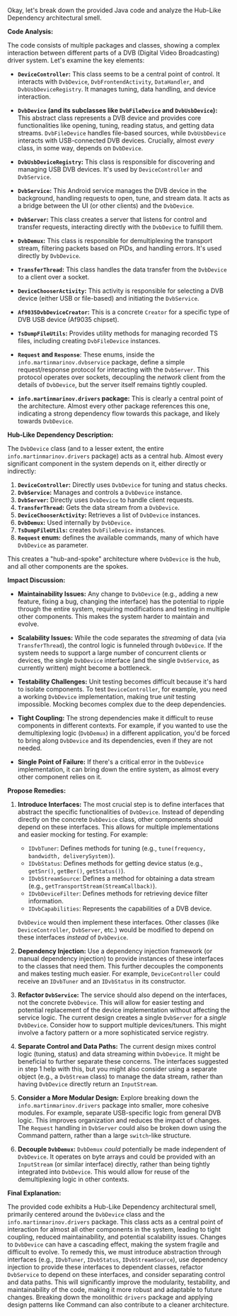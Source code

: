 Okay, let's break down the provided Java code and analyze the Hub-Like Dependency architectural smell.

**Code Analysis:**

The code consists of multiple packages and classes, showing a complex interaction between different parts of a DVB (Digital Video Broadcasting) driver system. Let's examine the key elements:

-   **`DeviceController`:** This class seems to be a central point of control. It interacts with `DvbDevice`, `DvbFrontendActivity`, `DataHandler`, and `DvbUsbDeviceRegistry`. It manages tuning, data handling, and device interaction.

-   **`DvbDevice` (and its subclasses like `DvbFileDevice` and `DvbUsbDevice`):** This abstract class represents a DVB device and provides core functionalities like opening, tuning, reading status, and getting data streams. `DvbFileDevice` handles file-based sources, while `DvbUsbDevice` interacts with USB-connected DVB devices. Crucially, almost _every_ class, in some way, depends on `DvbDevice`.

-   **`DvbUsbDeviceRegistry`:** This class is responsible for discovering and managing USB DVB devices. It's used by `DeviceController` and `DvbService`.

-   **`DvbService`:** This Android service manages the DVB device in the background, handling requests to open, tune, and stream data. It acts as a bridge between the UI (or other clients) and the `DvbDevice`.

-   **`DvbServer`:** This class creates a server that listens for control and transfer requests, interacting directly with the `DvbDevice` to fulfill them.

-   **`DvbDemux`:** This class is responsible for demultiplexing the transport stream, filtering packets based on PIDs, and handling errors. It's used directly by `DvbDevice`.

-   **`TransferThread`:** This class handles the data transfer from the `DvbDevice` to a client over a socket.

-   **`DeviceChooserActivity`:** This activity is responsible for selecting a DVB device (either USB or file-based) and initiating the `DvbService`.

-   **`Af9035DvbDeviceCreator`:** This is a concrete `Creator` for a specific type of DVB USB device (Af9035 chipset).

-   **`TsDumpFileUtils`:** Provides utility methods for managing recorded TS files, including creating `DvbFileDevice` instances.

-   **`Request` and `Response`**: These enums, inside the `info.martinmarinov.dvbservice` package, define a simple request/response protocol for interacting with the `DvbServer`. This protocol operates over sockets, decoupling the _network_ client from the details of `DvbDevice`, but the server itself remains tightly coupled.

-   **`info.martinmarinov.drivers` package:** This is clearly a central point of the architecture. Almost every other package references this one, indicating a strong dependency flow towards this package, and likely towards `DvbDevice`.

**Hub-Like Dependency Description:**

The `DvbDevice` class (and to a lesser extent, the entire `info.martinmarinov.drivers` package) acts as a central hub. Almost every significant component in the system depends on it, either directly or indirectly:

1.  **`DeviceController`:** Directly uses `DvbDevice` for tuning and status checks.
2.  **`DvbService`:** Manages and controls a `DvbDevice` instance.
3.  **`DvbServer`:** Directly uses `DvbDevice` to handle client requests.
4.  **`TransferThread`:** Gets the data stream from a `DvbDevice`.
5.  **`DeviceChooserActivity`:** Retrieves a list of `DvbDevice` instances.
6.  **`DvbDemux`:** Used internally by `DvbDevice`.
7.  **`TsDumpFileUtils`:** creates `DvbFileDevice` instances.
8.  **`Request` enum:** defines the available commands, many of which have `DvbDevice` as parameter.

This creates a "hub-and-spoke" architecture where `DvbDevice` is the hub, and all other components are the spokes.

**Impact Discussion:**

-   **Maintainability Issues:** Any change to `DvbDevice` (e.g., adding a new feature, fixing a bug, changing the interface) has the potential to ripple through the entire system, requiring modifications and testing in multiple other components. This makes the system harder to maintain and evolve.

-   **Scalability Issues:** While the code separates the _streaming_ of data (via `TransferThread`), the control logic is funneled through `DvbDevice`. If the system needs to support a large number of concurrent clients or devices, the single `DvbDevice` interface (and the single `DvbService`, as currently written) might become a bottleneck.

-   **Testability Challenges:** Unit testing becomes difficult because it's hard to isolate components. To test `DeviceController`, for example, you need a working `DvbDevice` implementation, making true _unit_ testing impossible. Mocking becomes complex due to the deep dependencies.

-   **Tight Coupling:** The strong dependencies make it difficult to reuse components in different contexts. For example, if you wanted to use the demultiplexing logic (`DvbDemux`) in a different application, you'd be forced to bring along `DvbDevice` and its dependencies, even if they are not needed.

-   **Single Point of Failure:** If there's a critical error in the `DvbDevice` implementation, it can bring down the entire system, as almost every other component relies on it.

**Propose Remedies:**

1.  **Introduce Interfaces:** The most crucial step is to define interfaces that abstract the specific functionalities of `DvbDevice`. Instead of depending directly on the concrete `DvbDevice` class, other components should depend on these interfaces. This allows for multiple implementations and easier mocking for testing. For example:

    -   `IDvbTuner`: Defines methods for tuning (e.g., `tune(frequency, bandwidth, deliverySystem)`).
    -   `IDvbStatus`: Defines methods for getting device status (e.g., `getSnr()`, `getBer()`, `getStatus()`).
    -   `IDvbStreamSource`: Defines a method for obtaining a data stream (e.g., `getTransportStream(StreamCallback)`).
    -   `IDvbDeviceFilter`: Defines methods for retrieving device filter information.
    -   `IDvbCapabilities`: Represents the capabilities of a DVB device.

    `DvbDevice` would then implement these interfaces. Other classes (like `DeviceController`, `DvbServer`, etc.) would be modified to depend on these interfaces _instead_ of `DvbDevice`.

2.  **Dependency Injection:** Use a dependency injection framework (or manual dependency injection) to provide instances of these interfaces to the classes that need them. This further decouples the components and makes testing much easier. For example, `DeviceController` could receive an `IDvbTuner` and an `IDvbStatus` in its constructor.

3.  **Refactor `DvbService`:** The service should also depend on the interfaces, not the concrete `DvbDevice`. This will allow for easier testing and potential replacement of the device implementation without affecting the service logic. The current design creates a single `DvbServer` for a _single_ `DvbDevice`. Consider how to support multiple devices/tuners. This might involve a factory pattern or a more sophisticated service registry.

4.  **Separate Control and Data Paths:** The current design mixes control logic (tuning, status) and data streaming within `DvbDevice`. It might be beneficial to further separate these concerns. The interfaces suggested in step 1 help with this, but you might also consider using a separate object (e.g., a `DvbStream` class) to manage the data stream, rather than having `DvbDevice` directly return an `InputStream`.

5.  **Consider a More Modular Design:** Explore breaking down the `info.martinmarinov.drivers` package into smaller, more cohesive modules. For example, separate USB-specific logic from general DVB logic. This improves organization and reduces the impact of changes. The `Request` handling in `DvbServer` could also be broken down using the Command pattern, rather than a large `switch`-like structure.

6.  **Decouple `DvbDemux`:** `DvbDemux` _could_ potentially be made independent of `DvbDevice`. It operates on byte arrays and could be provided with an `InputStream` (or similar interface) directly, rather than being tightly integrated into `DvbDevice`. This would allow for reuse of the demultiplexing logic in other contexts.

**Final Explanation:**

The provided code exhibits a Hub-Like Dependency architectural smell, primarily centered around the `DvbDevice` class and the `info.martinmarinov.drivers` package. This class acts as a central point of interaction for almost all other components in the system, leading to tight coupling, reduced maintainability, and potential scalability issues. Changes to `DvbDevice` can have a cascading effect, making the system fragile and difficult to evolve. To remedy this, we must introduce abstraction through interfaces (e.g., `IDvbTuner`, `IDvbStatus`, `IDvbStreamSource`), use dependency injection to provide these interfaces to dependent classes, refactor `DvbService` to depend on these interfaces, and consider separating control and data paths. This will significantly improve the modularity, testability, and maintainability of the code, making it more robust and adaptable to future changes. Breaking down the monolithic `drivers` package and applying design patterns like Command can also contribute to a cleaner architecture.
